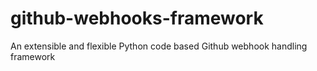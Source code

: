 # github-webhooks-framework
An extensible and flexible Python code based Github webhook handling framework
